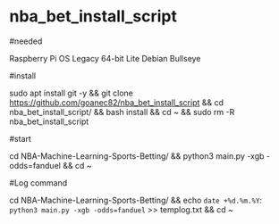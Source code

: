 # nba_bet_install_script

#needed

Raspberry Pi OS Legacy 64-bit Lite Debian Bullseye

#install

sudo apt install git -y && git clone https://github.com/goanec82/nba_bet_install_script && cd nba_bet_install_script/ && bash install && cd ~ && sudo rm -R nba_bet_install_script

#start

cd NBA-Machine-Learning-Sports-Betting/ && python3 main.py -xgb -odds=fanduel && cd ~

#Log command

cd NBA-Machine-Learning-Sports-Betting/ && echo `date +%d.%m.%Y`: `python3 main.py -xgb -odds=fanduel` >> templog.txt && cd ~
